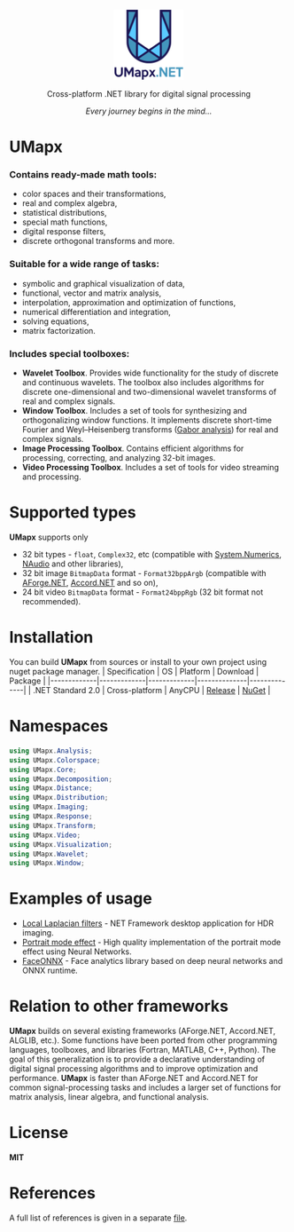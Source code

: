 <p align="center"><img width="25%" src="docs/umapxnet_big.png" /></p>
<p align="center"> Cross-platform .NET library for digital signal processing </p>    
<p align="center"><i> Every journey begins in the mind... </i></p>    

# UMapx
### Contains ready-made math tools:
* color spaces and their transformations,
* real and complex algebra,
* statistical distributions,
* special math functions,
* digital response filters,
* discrete orthogonal transforms and more.

### Suitable for a wide range of tasks:
* symbolic and graphical visualization of data,
* functional, vector and matrix analysis,
* interpolation, approximation and optimization of functions,
* numerical differentiation and integration,
* solving equations,
* matrix factorization.

### Includes special toolboxes:
* **Wavelet Toolbox**. Provides wide functionality for the study of discrete and continuous wavelets. The toolbox also includes algorithms for discrete one-dimensional and two-dimensional wavelet transforms of real and complex signals.
* **Window Toolbox**. Includes a set of tools for synthesizing and orthogonalizing window functions. It implements discrete short-time Fourier and Weyl–Heisenberg transforms ([Gabor analysis](https://github.com/asiryan/Weyl-Heisenberg-Toolbox)) for real and complex signals.
* **Image Processing Toolbox**. Contains efficient algorithms for processing, correcting, and analyzing 32-bit images.
* **Video Processing Toolbox**. Includes a set of tools for video streaming and processing.

# Supported types
**UMapx** supports only
* 32 bit types - `float`, `Complex32`, etc (compatible with [System.Numerics](https://docs.microsoft.com/ru-ru/dotnet/api/system.numerics?view=netframework-4.8), [NAudio](https://github.com/naudio/NAudio) and other libraries),
* 32 bit image `BitmapData` format - `Format32bppArgb` (compatible with [AForge.NET](https://github.com/andrewkirillov/AForge.NET), [Accord.NET](https://github.com/accord-net/framework/) and so on),
* 24 bit video `BitmapData` format - `Format24bppRgb` (32 bit format not recommended).

# Installation
You can build **UMapx** from sources or install to your own project using nuget package manager.
| Specification | OS | Platform | Download | Package |
|-------------|-------------|-------------|--------------|--------------|
| .NET Standard 2.0 | Cross-platform | AnyCPU | [Release](https://github.com/asiryan/UMapx.NET/releases/) | [NuGet](https://www.nuget.org/packages/UMapx/) |

# Namespaces
```c#
using UMapx.Analysis;
using UMapx.Colorspace;
using UMapx.Core;
using UMapx.Decomposition;
using UMapx.Distance;
using UMapx.Distribution;
using UMapx.Imaging;
using UMapx.Response;
using UMapx.Transform;
using UMapx.Video;
using UMapx.Visualization;
using UMapx.Wavelet;
using UMapx.Window;
```

# Examples of usage
* [Local Laplacian filters](https://github.com/asiryan/Local-Laplacian-filters) - NET Framework desktop application for HDR imaging.
* [Portrait mode effect](https://github.com/asiryan/Portrait-mode) - High quality implementation of the portrait mode effect using Neural Networks.
* [FaceONNX](https://github.com/FaceONNX/FaceONNX) - Face analytics library based on deep neural networks and ONNX runtime.

# Relation to other frameworks
**UMapx** builds on several existing frameworks (AForge.NET, Accord.NET, ALGLIB, etc.). Some functions have been ported from other programming languages, toolboxes, and libraries (Fortran, MATLAB, C++, Python). The goal of this generalization is to provide a declarative understanding of digital signal processing algorithms and to improve optimization and performance. **UMapx** is faster than AForge.NET and Accord.NET for common signal-processing tasks and includes a larger set of functions for matrix analysis, linear algebra, and functional analysis.

# License
**MIT**  

# References
A full list of references is given in a separate [file](docs/references.pdf).  
